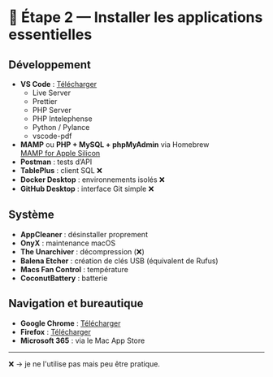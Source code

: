 # 🧰 Étape 2 — Installer les applications essentielles

## Développement
- **VS Code** : [Télécharger](https://code.visualstudio.com/Download)
  - Live Server
  - Prettier
  - PHP Server
  - PHP Intelephense
  - Python / Pylance
  - vscode-pdf
- **MAMP** ou **PHP + MySQL + phpMyAdmin** via Homebrew  
  [MAMP for Apple Silicon](https://www.mamp.info/en/downloads/)
- **Postman** : tests d’API
- **TablePlus** : client SQL ❌
- **Docker Desktop** : environnements isolés ❌
- **GitHub Desktop** : interface Git simple ❌

## Système
- **AppCleaner** : désinstaller proprement
- **OnyX** : maintenance macOS
- **The Unarchiver** : décompression (❌)
- **Balena Etcher** : création de clés USB (équivalent de Rufus)
- **Macs Fan Control** : température
- **CoconutBattery** : batterie

## Navigation et bureautique
- **Google Chrome** : [Télécharger](https://www.google.com/chrome/)
- **Firefox** : [Télécharger](https://www.mozilla.org/fr-FR/firefox/new/) 
- **Microsoft 365** : via le Mac App Store

---
❌ → je ne l'utilise pas mais peu être pratique.
